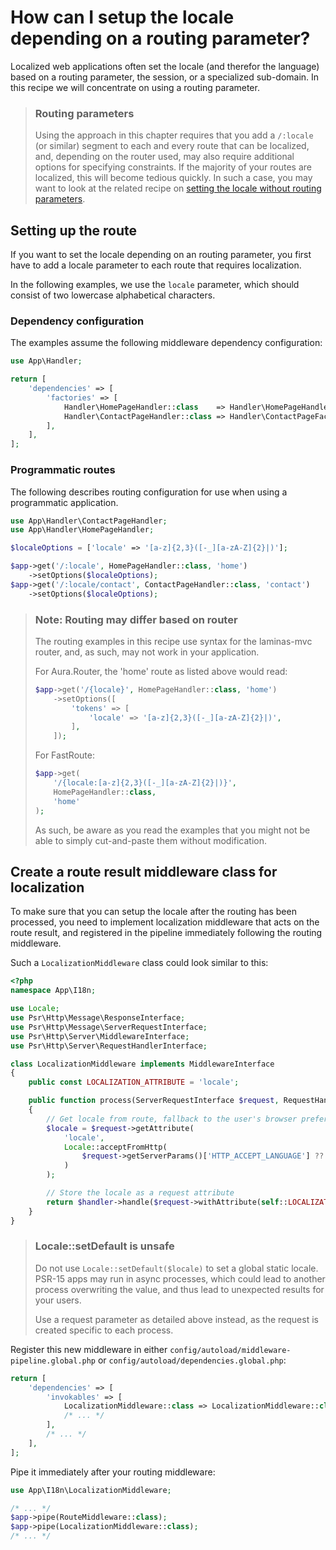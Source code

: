 # How can I setup the locale depending on a routing parameter?

Localized web applications often set the locale (and therefor the language)
based on a routing parameter, the session, or a specialized sub-domain.
In this recipe we will concentrate on using a routing parameter.

> ### Routing parameters
>
> Using the approach in this chapter requires that you add a `/:locale` (or
> similar) segment to each and every route that can be localized, and, depending
> on the router used, may also require additional options for specifying
> constraints. If the majority of your routes are localized, this will become
> tedious quickly. In such a case, you may want to look at the related recipe
> on [setting the locale without routing parameters](setting-locale-without-routing-parameter.md).

## Setting up the route

If you want to set the locale depending on an routing parameter, you first have
to add a locale parameter to each route that requires localization.

In the following examples, we use the `locale` parameter, which should consist
of two lowercase alphabetical characters.

### Dependency configuration

The examples assume the following middleware dependency configuration:

```php
use App\Handler;

return [
    'dependencies' => [
        'factories' => [
            Handler\HomePageHandler::class    => Handler\HomePageHandlerFactory::class,
            Handler\ContactPageHandler::class => Handler\ContactPageFactory::class,
        ],
    ],
];
```

### Programmatic routes

The following describes routing configuration for use when using a
programmatic application.

```php
use App\Handler\ContactPageHandler;
use App\Handler\HomePageHandler;

$localeOptions = ['locale' => '[a-z]{2,3}([-_][a-zA-Z]{2}|)'];

$app->get('/:locale', HomePageHandler::class, 'home')
    ->setOptions($localeOptions);
$app->get('/:locale/contact', ContactPageHandler::class, 'contact')
    ->setOptions($localeOptions);
```

> ### Note: Routing may differ based on router
>
> The routing examples in this recipe use syntax for the laminas-mvc router, and,
> as such, may not work in your application.
>
> For Aura.Router, the 'home' route as listed above would read:
>
> ```php
> $app->get('/{locale}', HomePageHandler::class, 'home')
>     ->setOptions([
>         'tokens' => [
>             'locale' => '[a-z]{2,3}([-_][a-zA-Z]{2}|)',
>         ],
>     ]);
> ```
>
> For FastRoute:
>
> ```php
> $app->get(
>     '/{locale:[a-z]{2,3}([-_][a-zA-Z]{2}|)}',
>     HomePageHandler::class,
>     'home'
> );
> ```
>
> As such, be aware as you read the examples that you might not be able to
> simply cut-and-paste them without modification.


## Create a route result middleware class for localization

To make sure that you can setup the locale after the routing has been processed,
you need to implement localization middleware that acts on the route result, and
registered in the pipeline immediately following the routing middleware.

Such a `LocalizationMiddleware` class could look similar to this:

```php
<?php
namespace App\I18n;

use Locale;
use Psr\Http\Message\ResponseInterface;
use Psr\Http\Message\ServerRequestInterface;
use Psr\Http\Server\MiddlewareInterface;
use Psr\Http\Server\RequestHandlerInterface;

class LocalizationMiddleware implements MiddlewareInterface
{
    public const LOCALIZATION_ATTRIBUTE = 'locale';

    public function process(ServerRequestInterface $request, RequestHandlerInterface $handler) : ResponseInterface
    {
        // Get locale from route, fallback to the user's browser preference
        $locale = $request->getAttribute(
            'locale',
            Locale::acceptFromHttp(
                $request->getServerParams()['HTTP_ACCEPT_LANGUAGE'] ?? 'en_US'
            )
        );

        // Store the locale as a request attribute
        return $handler->handle($request->withAttribute(self::LOCALIZATION_ATTRIBUTE, $locale));
    }
}
```

> ### Locale::setDefault is unsafe
>
> Do not use `Locale::setDefault($locale)` to set a global static locale.
> PSR-15 apps may run in async processes, which could lead to another process
> overwriting the value, and thus lead to unexpected results for your users.
>
> Use a request parameter as detailed above instead, as the request is created
> specific to each process.

Register this new middleware in either `config/autoload/middleware-pipeline.global.php`
or `config/autoload/dependencies.global.php`:

```php
return [
    'dependencies' => [
        'invokables' => [
            LocalizationMiddleware::class => LocalizationMiddleware::class,
            /* ... */
        ],
        /* ... */
    ],
];
```

Pipe it immediately after your routing middleware:

```php
use App\I18n\LocalizationMiddleware;

/* ... */
$app->pipe(RouteMiddleware::class);
$app->pipe(LocalizationMiddleware::class);
/* ... */
```
